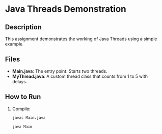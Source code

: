 # Java Threads Demonstration

## Description
This assignment demonstrates the working of Java Threads using a simple example.

## Files

- **Main.java**: The entry point. Starts two threads.
- **MyThread.java**: A custom thread class that counts from 1 to 5 with delays.
 

## How to Run
1. Compile:
   ```bash
   javac Main.java
   ```
    ```bash
   java Main
